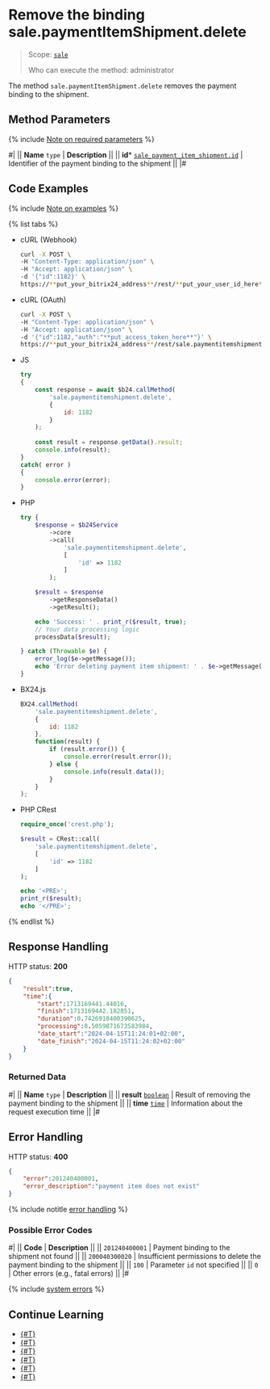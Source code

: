 # Remove the binding sale.paymentItemShipment.delete

> Scope: [`sale`](../../scopes/permissions.md)
>
> Who can execute the method: administrator

The method `sale.paymentItemShipment.delete` removes the payment binding to the shipment.

## Method Parameters

{% include [Note on required parameters](../../../_includes/required.md) %}

#|
|| **Name**
`type` | **Description** ||
|| **id***
[`sale_payment_item_shipment.id`](../data-types.md) | Identifier of the payment binding to the shipment ||
|#

## Code Examples

{% include [Note on examples](../../../_includes/examples.md) %}

{% list tabs %}

- cURL (Webhook)

    ```bash
    curl -X POST \
    -H "Content-Type: application/json" \
    -H "Accept: application/json" \
    -d '{"id":1182}' \
    https://**put_your_bitrix24_address**/rest/**put_your_user_id_here**/**put_your_webhook_here**/sale.paymentitemshipment.delete
    ```

- cURL (OAuth)

    ```bash
    curl -X POST \
    -H "Content-Type: application/json" \
    -H "Accept: application/json" \
    -d '{"id":1182,"auth":"**put_access_token_here**"}' \
    https://**put_your_bitrix24_address**/rest/sale.paymentitemshipment.delete
    ```

- JS

    ```js
    try
    {
    	const response = await $b24.callMethod(
    		'sale.paymentitemshipment.delete',
    		{
    			id: 1182
    		}
    	);
    	
    	const result = response.getData().result;
    	console.info(result);
    }
    catch( error )
    {
    	console.error(error);
    }
    ```

- PHP

    ```php
    try {
        $response = $b24Service
            ->core
            ->call(
                'sale.paymentitemshipment.delete',
                [
                    'id' => 1182
                ]
            );
    
        $result = $response
            ->getResponseData()
            ->getResult();
    
        echo 'Success: ' . print_r($result, true);
        // Your data processing logic
        processData($result);
    
    } catch (Throwable $e) {
        error_log($e->getMessage());
        echo 'Error deleting payment item shipment: ' . $e->getMessage();
    }
    ```

- BX24.js

    ```js
    BX24.callMethod(
        'sale.paymentitemshipment.delete',
        {
            id: 1182
        },
        function(result) {
            if (result.error()) {
                console.error(result.error());
            } else {
                console.info(result.data());
            }
        }
    );
    ```

- PHP CRest

    ```php
    require_once('crest.php');

    $result = CRest::call(
        'sale.paymentitemshipment.delete',
        [
            'id' => 1182
        ]
    );

    echo '<PRE>';
    print_r($result);
    echo '</PRE>';
    ```

{% endlist %}

## Response Handling

HTTP status: **200**

```json
{
    "result":true,
    "time":{
        "start":1713169441.44016,
        "finish":1713169442.182851,
        "duration":0.7426910400390625,
        "processing":0.5059871673583984,
        "date_start":"2024-04-15T11:24:01+02:00",
        "date_finish":"2024-04-15T11:24:02+02:00"
    }
}
```

### Returned Data

#|
|| **Name**
`type` | **Description** ||
|| **result**
[`boolean`](../../data-types.md) | Result of removing the payment binding to the shipment ||
|| **time**
[`time`](../../data-types.md) | Information about the request execution time ||
|#

## Error Handling

HTTP status: **400**

```json
{
    "error":201240400001,
    "error_description":"payment item does not exist"
}
```

{% include notitle [error handling](../../../_includes/error-info.md) %}

### Possible Error Codes

#|
|| **Code** | **Description** ||
|| `201240400001` | Payment binding to the shipment not found ||
|| `200040300020` | Insufficient permissions to delete the payment binding to the shipment ||
|| `100` | Parameter `id` not specified ||
|| `0` | Other errors (e.g., fatal errors) ||
|#

{% include [system errors](../../../_includes/system-errors.md) %}

## Continue Learning 

- [{#T}](./index.md)
- [{#T}](./sale-payment-item-shipment-add.md)
- [{#T}](./sale-payment-item-shipment-update.md)
- [{#T}](./sale-payment-item-shipment-get.md)
- [{#T}](./sale-payment-item-shipment-list.md)
- [{#T}](./sale-payment-item-shipment-get-fields.md)